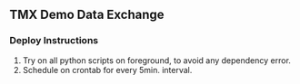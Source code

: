 TMX Demo Data Exchange
----------------------


### Deploy Instructions 

1. Try on all python scripts on foreground, to avoid any dependency error. 
2. Schedule on crontab for every 5min. interval. 
